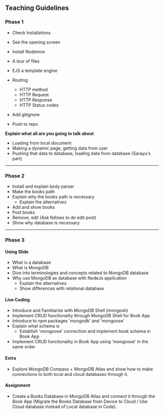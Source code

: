 ## Teaching Guidelines

### Phase 1

- Check Installations
- See the opening screen
- Install Nodemon
- A tour of files
- EJS a template engine
- Routing

  - HTTP method
  - HTTP Request
  - HTTP Response
  - HTTP Status codes

- Add gitignore
- Push to repo

**Explain what all are you going to talk about**

- Loading from local document
- Making a dynamic page, getting data from user
- Pushing that data to database, loading data from database (Sarayu's part)

---

### Phase 2

- Install and explain body parser
- Make the books path
- Explain why the books path is necessary
  - Explain the alternatives
- Add and show books
- Post books
- Remove, edit (Ask fellows to do edit post)
- Show why database is necessary

---

### Phase 3

#### Using Slide

- What is a database
- What is MongoDB
- Dive into terminologies and concepts related to MongoDB database
- Why use MongoDB as database with NodeJs application
  - Explain the alternatives
  - Show differences with relational database

#### Live Coding
- Introduce and Familiarize with MongoDB Shell (mongosh)
- Implement CRUD functionality through MongoDB Shell for Book App
- Introduce to npm packages 'mongodb' and 'mongoose'
- Explain what schema is
  - Establish 'mongoose' connection and implement book schema in Book App
- Implement CRUD functionality in Book App using 'mongoose' in the same order

#### Extra
- Explore MongoDB Compass + MongoDB Atlas and show how to make connections to both local and cloud databases through it. 

#### Assignment
- Create a Books Database in MongoDB Atlas and connect it through the Book App (Migrate the Books Database from Device to Cloud / Use Cloud database instead of Local database in Code).
     

